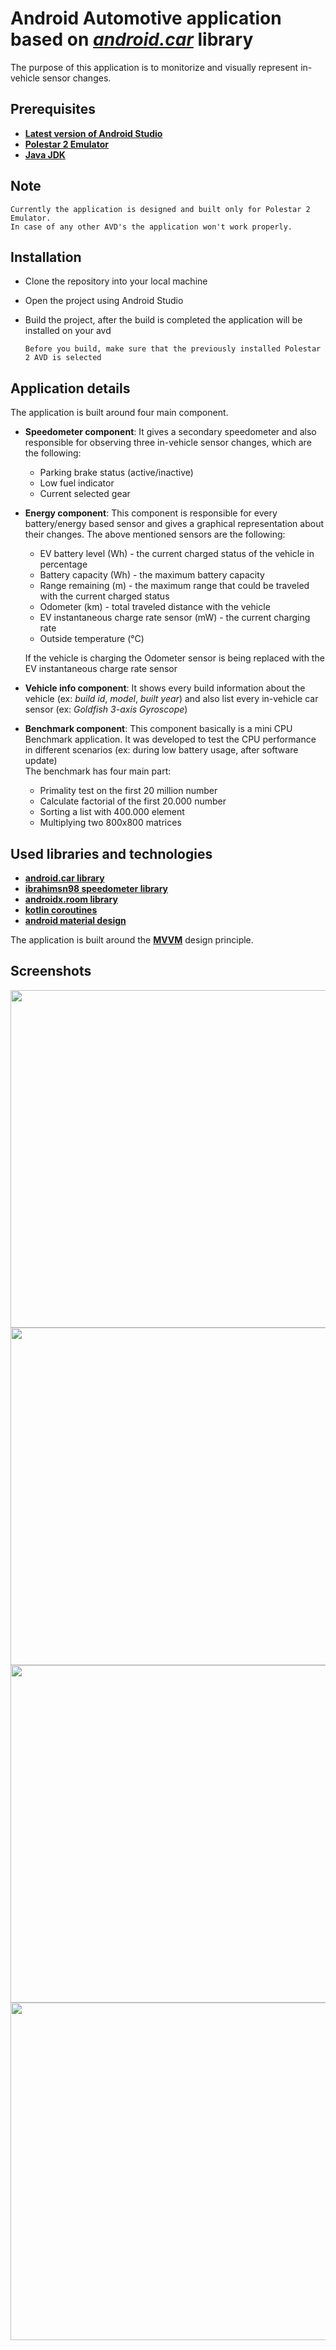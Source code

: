 # Android Automotive application based on *[android.car](https://developer.android.com/reference/android/car/Car)* library

The purpose of this application is to monitorize and visually represent in-vehicle sensor changes.

## Prerequisites

* **[Latest version of Android Studio](https://developer.android.com/studio)**
* **[Polestar 2 Emulator](https://www.polestar.com/us/developer/get-started/)**
* **[Java JDK](https://www.oracle.com/java/technologies/javase-jdk16-downloads.html)**

## Note

    Currently the application is designed and built only for Polestar 2 Emulator.
    In case of any other AVD's the application won't work properly.
 
## Installation
* Clone the repository into your local machine
* Open the project using Android Studio
* Build the project, after the build is completed the application will be installed on your avd

      Before you build, make sure that the previously installed Polestar 2 AVD is selected
 
## Application details

The application is built around four main component.

* **Speedometer component**: 
It gives a secondary speedometer and also responsible for observing three in-vehicle sensor changes, which are the following:
  * Parking brake status (active/inactive)
  * Low fuel indicator
  * Current selected gear
  
* **Energy component**:
This component is responsible for every battery/energy based sensor and gives a graphical representation about their changes.
The above mentioned sensors are the following:
  * EV battery level (Wh) - the current charged status of the vehicle in percentage
  * Battery capacity (Wh) - the maximum battery capacity
  * Range remaining (m) - the maximum range that could be traveled with the current charged status
  * Odometer (km) - total traveled distance with the vehicle
  * EV instantaneous charge rate sensor (mW) - the current charging rate
  * Outside temperature (°C)
  
  If the vehicle is charging the Odometer sensor is being replaced with the EV instantaneous charge rate sensor
  
* **Vehicle info component**:
It shows every build information about the vehicle (ex: *build id*, *model*, *built year*) and also list every in-vehicle car sensor (ex: *Goldfish 3-axis Gyroscope*)

* **Benchmark component**:
This component basically is a mini CPU Benchmark application. 
It was developed to test the CPU performance in different scenarios (ex: during low battery usage, after software update) \
The benchmark has four main part:
    * Primality test on the first 20 million number
    * Calculate factorial of the first 20.000 number
    * Sorting a list with 400.000 element
    * Multiplying two 800x800 matrices
  

## Used libraries and technologies

* **[android.car library](https://developer.android.com/reference/android/car/Car)**
* **[ibrahimsn98 speedometer library](https://github.com/ibrahimsn98/speedometer)**
* **[androidx.room library](https://developer.android.com/jetpack/androidx/releases/room)**
* **[kotlin coroutines](https://kotlinlang.org/docs/coroutines-overview.html)**
* **[android material design](https://material.io/develop/android)**

The application is built around the **[MVVM](https://en.wikipedia.org/wiki/Model%E2%80%93view%E2%80%93viewmodel)** design principle.
 
## Screenshots
<img src="https://github.com/barabasizsolt/AndroidAutomotive/blob/master/mobile/src/main/res/drawable-v24/speedometer.png" width="510" height="540">


<img src="https://github.com/barabasizsolt/AndroidAutomotive/blob/master/mobile/src/main/res/drawable-v24/fuel.png" width="510" height="540">


<img src="https://github.com/barabasizsolt/AndroidAutomotive/blob/master/mobile/src/main/res/drawable-v24/sensor.png" width="510" height="540">


<img src="https://github.com/barabasizsolt/AndroidAutomotive/blob/master/mobile/src/main/res/drawable-v24/benchmark.png" width="510" height="540">
